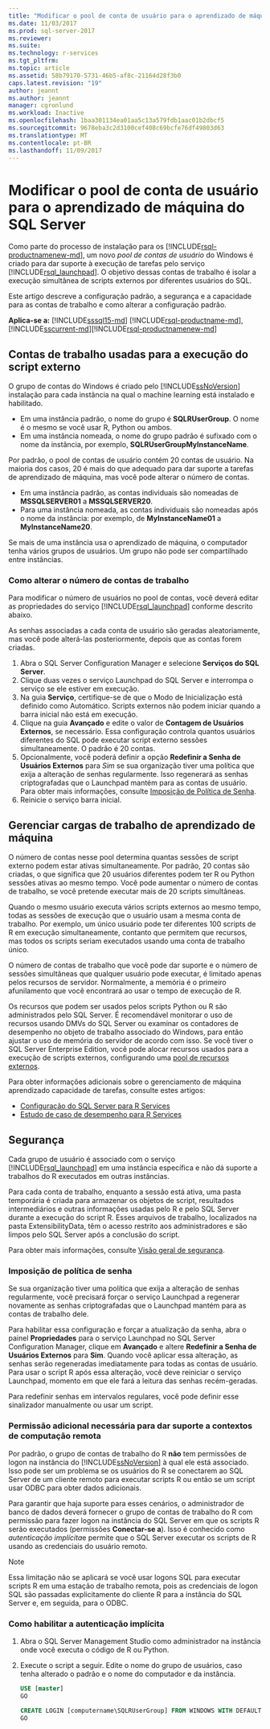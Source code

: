 ```yaml
---
title: "Modificar o pool de conta de usuário para o aprendizado de máquina do SQL Server | Microsoft Docs"
ms.date: 11/03/2017
ms.prod: sql-server-2017
ms.reviewer: 
ms.suite: 
ms.technology: r-services
ms.tgt_pltfrm: 
ms.topic: article
ms.assetid: 58b79170-5731-46b5-af8c-21164d28f3b0
caps.latest.revision: "19"
author: jeannt
ms.author: jeannt
manager: cgronlund
ms.workload: Inactive
ms.openlocfilehash: 1baa301134ea01aa5c13a579fdb1aac01b2dbcf5
ms.sourcegitcommit: 9678eba3c2d3100cef408c69bcfe76df49803d63
ms.translationtype: MT
ms.contentlocale: pt-BR
ms.lasthandoff: 11/09/2017
---
```

# <a name="modify-the-user-account-pool-for-sql-server-machine-learning"></a>Modificar o pool de conta de usuário para o aprendizado de máquina do SQL Server

Como parte do processo de instalação para os [!INCLUDE[rsql-productnamenew-md](../../includes/rsql-productnamenew-md.md)], um novo *pool de contas de usuário* do Windows é criado para dar suporte à execução de tarefas pelo serviço [!INCLUDE[rsql_launchpad](../../includes/rsql-launchpad-md.md)]. O objetivo dessas contas de trabalho é isolar a execução simultânea de scripts externos por diferentes usuários do SQL.

Este artigo descreve a configuração padrão, a segurança e a capacidade para as contas de trabalho e como alterar a configuração padrão.

**Aplica-se a:** [!INCLUDE[sssql15-md](../../includes/sssql15-md.md)] [!INCLUDE[rsql-productname-md](../../includes/rsql-productname-md.md)], [!INCLUDE[sscurrent-md](../../includes/sscurrent-md.md)][!INCLUDE[rsql-productnamenew-md](../../includes/rsql-productnamenew-md.md)]

## <a name="worker-accounts-used-for-external-script-execution"></a>Contas de trabalho usadas para a execução do script externo

O grupo de contas do Windows é criado pelo [!INCLUDE[ssNoVersion](../../includes/ssnoversion-md.md)] instalação para cada instância na qual o machine learning está instalado e habilitado.

-   Em uma instância padrão, o nome do grupo é **SQLRUserGroup**. O nome é o mesmo se você usar R, Python ou ambos.
-   Em uma instância nomeada, o nome do grupo padrão é sufixado com o nome da instância, por exemplo, **SQLRUserGroupMyInstanceName**.

Por padrão, o pool de contas de usuário contém 20 contas de usuário. Na maioria dos casos, 20 é mais do que adequado para dar suporte a tarefas de aprendizado de máquina, mas você pode alterar o número de contas.
-  Em uma instância padrão, as contas individuais são nomeadas de **MSSQLSERVER01** a **MSSQLSERVER20**.
-   Para uma instância nomeada, as contas individuais são nomeadas após o nome da instância: por exemplo, de **MyInstanceName01** a **MyInstanceName20**.

Se mais de uma instância usa o aprendizado de máquina, o computador tenha vários grupos de usuários. Um grupo não pode ser compartilhado entre instâncias.

### <a name = "HowToChangeGroup"></a>Como alterar o número de contas de trabalho

Para modificar o número de usuários no pool de contas, você deverá editar as propriedades do serviço [!INCLUDE[rsql_launchpad](../../includes/rsql-launchpad-md.md)] conforme descrito abaixo.

As senhas associadas a cada conta de usuário são geradas aleatoriamente, mas você pode alterá-las posteriormente, depois que as contas forem criadas.

1. Abra o SQL Server Configuration Manager e selecione **Serviços do SQL Server**.
2. Clique duas vezes o serviço Launchpad do SQL Server e interrompa o serviço se ele estiver em execução.
3.  Na guia **Serviço**, certifique-se de que o Modo de Inicialização está definido como Automático. Scripts externos não podem iniciar quando a barra inicial não está em execução.
4.  Clique na guia **Avançado** e edite o valor de **Contagem de Usuários Externos**, se necessário. Essa configuração controla quantos usuários diferentes do SQL pode executar script externo sessões simultaneamente. O padrão é 20 contas.
5. Opcionalmente, você poderá definir a opção **Redefinir a Senha de Usuários Externos** para _Sim_ se sua organização tiver uma política que exija a alteração de senhas regularmente. Isso regenerará as senhas criptografadas que o Launchpad mantém para as contas de usuário. Para obter mais informações, consulte [Imposição de Política de Senha](#bkmk_EnforcePolicy).
6.  Reinicie o serviço barra inicial.

## <a name="managing-machine-learning-workloads"></a>Gerenciar cargas de trabalho de aprendizado de máquina

O número de contas nesse pool determina quantas sessões de script externo podem estar ativas simultaneamente.  Por padrão, 20 contas são criadas, o que significa que 20 usuários diferentes podem ter R ou Python sessões ativas ao mesmo tempo. Você pode aumentar o número de contas de trabalho, se você pretende executar mais de 20 scripts simultâneas.

Quando o mesmo usuário executa vários scripts externos ao mesmo tempo, todas as sessões de execução que o usuário usam a mesma conta de trabalho. Por exemplo, um único usuário pode ter diferentes 100 scripts de R em execução simultaneamente, contanto que permitem que recursos, mas todos os scripts seriam executados usando uma conta de trabalho único.

O número de contas de trabalho que você pode dar suporte e o número de sessões simultâneas que qualquer usuário pode executar, é limitado apenas pelos recursos de servidor. Normalmente, a memória é o primeiro afunilamento que você encontrará ao usar o tempo de execução de R.

Os recursos que podem ser usados pelos scripts Python ou R são administrados pelo SQL Server. É recomendável monitorar o uso de recursos usando DMVs do SQL Server ou examinar os contadores de desempenho no objeto de trabalho associado do Windows, para então ajustar o uso de memória do servidor de acordo com isso. Se você tiver o SQL Server Enterprise Edition, você pode alocar recursos usados para a execução de scripts externos, configurando uma [pool de recursos externos](../../advanced-analytics/r-services/how-to-create-a-resource-pool-for-r.md).

Para obter informações adicionais sobre o gerenciamento de máquina aprendizado capacidade de tarefas, consulte estes artigos:

- [Configuração do SQL Server para R Services](../../advanced-analytics/r/sql-server-configuration-r-services.md)
-  [Estudo de caso de desempenho para R Services](../../advanced-analytics/r/performance-case-study-r-services.md)

## <a name="security"></a>Segurança

Cada grupo de usuário é associado com o serviço [!INCLUDE[rsql_launchpad](../../includes/rsql-launchpad-md.md)] em uma instância específica e não dá suporte a trabalhos do R executados em outras instâncias.

Para cada conta de trabalho, enquanto a sessão está ativa, uma pasta temporária é criada para armazenar os objetos de script, resultados intermediários e outras informações usadas pelo R e pelo SQL Server durante a execução do script R. Esses arquivos de trabalho, localizados na pasta ExtensibilityData, têm o acesso restrito aos administradores e são limpos pelo SQL Server após a conclusão do script. 

Para obter mais informações, consulte [Visão geral de segurança](../../advanced-analytics/r-services/security-overview-sql-server-r.md).

### <a name="bkmk_EnforcePolicy"></a>Imposição de política de senha

Se sua organização tiver uma política que exija a alteração de senhas regularmente, você precisará forçar o serviço Launchpad a regenerar novamente as senhas criptografadas que o Launchpad mantém para as contas de trabalho dele.  

Para habilitar essa configuração e forçar a atualização da senha, abra o painel **Propriedades** para o serviço Launchpad no SQL Server Configuration Manager, clique em **Avançado** e altere **Redefinir a Senha de Usuários Externos** para **Sim**. Quando você aplicar essa alteração, as senhas serão regeneradas imediatamente para todas as contas de usuário. Para usar o script R após essa alteração, você deve reiniciar o serviço Launchpad, momento em que ele fará a leitura das senhas recém-geradas. 

Para redefinir senhas em intervalos regulares, você pode definir esse sinalizador manualmente ou usar um script.

### <a name="additional-permission-required-to-support-remote-compute-contexts"></a>Permissão adicional necessária para dar suporte a contextos de computação remota

Por padrão, o grupo de contas de trabalho do R **não** tem permissões de logon na instância do [!INCLUDE[ssNoVersion](../../includes/ssnoversion-md.md)] à qual ele está associado. Isso pode ser um problema se os usuários do R se conectarem ao SQL Server de um cliente remoto para executar scripts R ou então se um script usar ODBC para obter dados adicionais. 

Para garantir que haja suporte para esses cenários, o administrador de banco de dados deverá fornecer o grupo de contas de trabalho do R com permissão para fazer logon na instância do SQL Server em que os scripts R serão executados (permissões **Conectar-se a**). Isso é conhecido como *autenticação implícita*e permite que o SQL Server executar os scripts de R usando as credenciais do usuário remoto.

> [!NOTE]
> Essa limitação não se aplicará se você usar logons SQL para executar scripts R em uma estação de trabalho remota, pois as credenciais de logon SQL são passadas explicitamente do cliente R para a instância do SQL Server e, em seguida, para o ODBC.


### <a name="how-to-enable-implied-authentication"></a>Como habilitar a autenticação implícita

1. Abra o SQL Server Management Studio como administrador na instância onde você executa o código de R ou Python.

2. Execute o script a seguir. Edite o nome do grupo de usuários, caso tenha alterado o padrão e o nome do computador e da instância.

    ```sql
    USE [master]
    GO
    
    CREATE LOGIN [computername\SQLRUserGroup] FROM WINDOWS WITH DEFAULT_DATABASE=[master], DEFAULT_LANGUAGE=[language]
    GO
    ````

